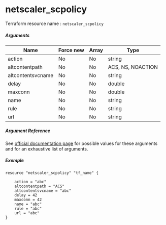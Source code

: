 # netscaler_scpolicy

Terraform resource name : ```netscaler_scpolicy```

##### Arguments

| Name | Force new | Array | Type |
|----|----|----|----|
|action|No|No|string|
|altcontentpath|No|No|ACS, NS, NOACTION|
|altcontentsvcname|No|No|string|
|delay|No|No|double|
|maxconn|No|No|double|
|name|No|No|string|
|rule|No|No|string|
|url|No|No|string|

##### Argument Reference

See [official documentation page](https://developer-docs.citrix.com/projects/netscaler-nitro-api/en/11.0/configuration/sure-connect/scpolicy/scpolicy/) for possible values for these arguments and for an exhaustive list of arguments.

##### Exemple

```
resource "netscaler_scpolicy" "tf_name" {

    action = "abc"
    altcontentpath = "ACS"
    altcontentsvcname = "abc"
    delay = 42
    maxconn = 42
    name = "abc"
    rule = "abc"
    url = "abc"
}
```

